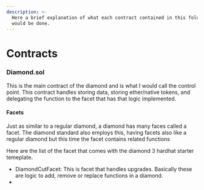```yaml
---
description: >-
  Here a brief explanation of what each contract contained in this folder does
  would be done.
---
```


# Contracts

### Diamond.sol

This is the main contract of the diamond and is what I would call the control point. This contract handles storing data, storing ether/native tokens, and delegating the function to the facet that has that logic implemented.

#### Facets

Just as similar to a regular diamond, a diamond has many faces called a facet. The diamond standard also employs this, having facets also like a regular diamond but this time the facet contains related functions

Here are the list of the facet that comes with the diamond 3 hardhat starter temeplate.&#x20;

* DiamondCutFacet: This is facet that handles upgrades. Basically these are logic to add, remove or replace functions in a diamond.
*
